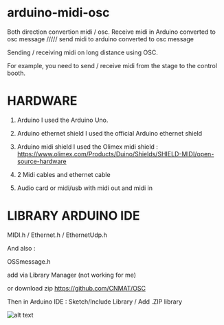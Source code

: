# arduino-midi-osc
Both direction convertion midi / osc. 
Receive midi in Arduino converted to osc message ///// send midi to arduino converted to osc message

Sending / receiving midi on long distance using OSC.

For example, you need to send / receive midi from the stage to the control booth.


# HARDWARE

1. Arduino
I used the Arduino Uno.

2. Arduino ethernet shield
I used the official Arduino ethernet shield

3. Arduino midi shield
I used the Olimex midi shield : https://www.olimex.com/Products/Duino/Shields/SHIELD-MIDI/open-source-hardware

4. 2 Midi cables and ethernet cable

5. Audio card or midi/usb with midi out and midi in


# LIBRARY ARDUINO IDE

MIDI.h / Ethernet.h / EthernetUdp.h


And also :

OSSmessage.h

add via Library Manager (not working for me)

or download zip https://github.com/CNMAT/OSC

Then in Arduino IDE : Sketch/Include Library / Add .ZIP library


![alt text](https://github.com/yrostudio/arduino-midi-osc/edit/main/MAX_PATCH.png?raw=true)





